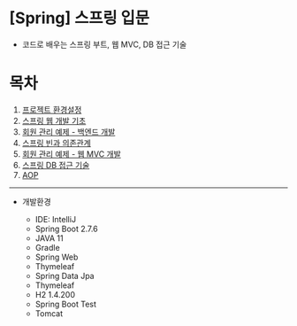 # [Spring] 스프링 입문
- 코드로 배우는 스프링 부트, 웹 MVC, DB 접근 기술

# 목차  
1. [프로젝트 환경설정](https://github.com/tomy8964/Spring-Study/blob/master/project/%EC%8A%A4%ED%94%84%EB%A7%81%20%EC%9E%85%EB%AC%B8/1.%20%ED%94%84%EB%A1%9C%EC%A0%9D%ED%8A%B8%20%ED%99%98%EA%B2%BD%EC%84%A4%EC%A0%95.md)
2. [스프링 웹 개발 기초](https://github.com/tomy8964/Spring-Study/blob/master/project/%EC%8A%A4%ED%94%84%EB%A7%81%20%EC%9E%85%EB%AC%B8/2.%20%EC%8A%A4%ED%94%84%EB%A7%81%20%EC%9B%B9%20%EA%B0%9C%EB%B0%9C%20%EA%B8%B0%EC%B4%88.md)
3. [회원 관리 예제 - 백엔드 개발](https://github.com/tomy8964/Spring-Study/blob/master/project/%EC%8A%A4%ED%94%84%EB%A7%81%20%EC%9E%85%EB%AC%B8/3.%20%ED%9A%8C%EC%9B%90%20%EA%B4%80%EB%A6%AC%20%EC%98%88%EC%A0%9C%20-%20%EB%B0%B1%EC%97%94%EB%93%9C%20%EA%B0%9C%EB%B0%9C.md)
4. [스프링 빈과 의존관계](https://github.com/tomy8964/Spring-Study/blob/master/project/%EC%8A%A4%ED%94%84%EB%A7%81%20%EC%9E%85%EB%AC%B8/4.%20%EC%8A%A4%ED%94%84%EB%A7%81%20%EB%B9%88%EA%B3%BC%20%EC%9D%98%EC%A1%B4%EA%B4%80%EA%B3%84.md)
5. [회원 관리 예제 - 웹 MVC 개발](https://github.com/tomy8964/Spring-Study/blob/master/project/%EC%8A%A4%ED%94%84%EB%A7%81%20%EC%9E%85%EB%AC%B8/5.%20%ED%9A%8C%EC%9B%90%20%EA%B4%80%EB%A6%AC%20%EC%98%88%EC%A0%9C%20-%20%EC%9B%B9%20MVC%20%EA%B0%9C%EB%B0%9C.md)
6. [스프링 DB 접근 기술](https://github.com/tomy8964/Spring-Study/blob/master/project/%EC%8A%A4%ED%94%84%EB%A7%81%20%EC%9E%85%EB%AC%B8/6.%20%EC%8A%A4%ED%94%84%EB%A7%81%20DB%20%EC%A0%91%EA%B7%BC%20%EA%B8%B0%EC%88%A0.md)
7. [AOP](https://github.com/tomy8964/Spring-Study/blob/master/project/%EC%8A%A4%ED%94%84%EB%A7%81%20%EC%9E%85%EB%AC%B8/7.%20AOP.md)

----
* 개발환경

  * IDE: IntelliJ
  * Spring Boot 2.7.6
  * JAVA 11
  * Gradle
  * Spring Web 
  * Thymeleaf
  * Spring Data Jpa
  * Thymeleaf
  * H2 1.4.200
  * Spring Boot Test
  * Tomcat
